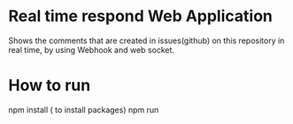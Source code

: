 # Real time respond Web Application
Shows the comments that are created in issues(github) on this repository in real time, by using Webhook and web socket.

# How to run
npm install ( to install packages)
npm run 

